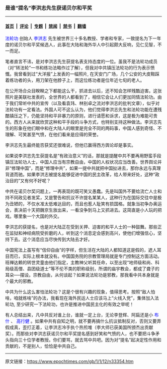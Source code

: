 ### 是谁“提名”李洪志先生获诺贝尔和平奖

---

#### [首页](../../../..?n33354) &nbsp;|&nbsp; [评论](../../../../../epoch-comment?n33354) &nbsp;|&nbsp; [专题](../../../../../epoch-special?n33354) &nbsp;|&nbsp; [禁闻](../../../../../epoch-news?n33354) &nbsp;|&nbsp; [禁书](../../../../../books?n33354) &nbsp;|&nbsp; [翻墙](https://github.com/gfw-breaker/nogfw/blob/master/README.md?n33354)


<div class="post_content" id="artbody" itemprop="articleBody">
 <!-- article content begin -->
 <p>
  <ok href="http://falundafa.org">
   <font color="blue">
    法轮功
   </font>
  </ok>
  创始人
  <ok href="http://www.falundafa.org/index_ch.htm">
   <font color="blue">
    李洪志
   </font>
  </ok>
  先生被世界三十多名教授、学者和专家，一致提名为下一年度的诺贝尔和平奖候选人，此事在大陆和海外华人中引起颇大反响，见仁见智，不一而足。
 </p>
 <p>
  笔者直言不讳，是对李洪志先生获提名表支持态度的一位。虽我不是法轮功成员（对“转法轮”一书和练功法略作过了解），但我对中共镇压法轮功的行为表示愤慨。我曾看到过“大洋报”上发表的一幅照片, 在天安门广场，几个公安的大皮鞋踩着练功者的头，用刀架在他脖子上，而这位练功者是位年近七旬的老人。
 </p>
 <p>
  在公开场合众目睽睽之下都能这么干，抓进去以后，还不知会怎样残酷迫害。这张照片是美联社发表的，全世界的人都看到了，相信它会让人们更加同情法轮功。由于我们常听中共的宣传（以及看袁玮、林别卓之流对李洪志的批判文章），似乎对法轮功有一定看法。外国人可不这么认为，他们觉得李洪志先生和法轮功能在遭残酷镇压之下，仍能坚持和平非暴力的原则，进行请愿和诉求，这是极为难能可贵的。西方人从来就欣赏这种和平手段的斗争方式，也特别支持这种做法。李洪志先生的形象在他们眼中和在大陆人的眼里是完全不同的两码事，中国人感到奇怪、不理解、可笑甚至气愤，在他们看来是应得的荣誉。
 </p>
 <p>
  李洪志先生最终能否获奖还很难说，但他已赢得西方舆论却是事实。
 </p>
 <p>
  如果说李洪志先生获提名是“有政治意义”的话，那就是提醒中共不要再用野蛮手段镇压法轮功人士，中国人应当有宗教自由，中国的人权状况应当改善。世界舆论并非“修理中国”，而是“修理中共”，如果一提中共就把中国扯进去，那你永远与真理背道而驰。如果李洪志被提名能够促进中国的民主改革，给人带来好处，这种“政治目的”又有何不好呢？
 </p>
 <p>
  中共在诺贝尔奖问题上，一再表现的既可笑又愚蠢。先是叫国外不要给流亡人士和持不同政见者发奖，又是警告和抗议不许提名某某人，这种行为在国际交往中是极为丑陋的，不仅水准太低难达目的，而且也惹人耻笑有损国格。就象当初争办奥运会，表决前十天把魏京生放出来，一看没争到马上又抓进去。这简直是小人玩的把戏。哪里象一个大国的外交。
 </p>
 <p>
  李洪志的获提名，也是对大陆正在受到关押、迫害的和平人士的一种鼓舞。那些正在监狱和神经病院受折磨的人，听到这个消息定会感到高兴，使他们增强信心，坚持下去。这个消息应当尽快传到大陆去才好。
 </p>
 <p>
  中国宪法上虽写有“信仰自由”的字样，但生活在大陆的人都知道这是假的，遮人耳目而已，实际上根本就没有。中国国务院的宗教管理局就是专门控制这方面活动。班禅达赖的转世灵童由他们指定，主教神父听其任命，以至出现“地师级和尚、科局级高僧、县团级道士”等不伦不类的职称级别，所谓的庙宇教会，都成了聋子的耳朵──摆设。宗教自由，从何谈起？如果说法轮功是邪教，那我看中共本身就是个最大的邪教。
 </p>
 <p>
  中共为什么这么害怕法轮功？这是个很有兴趣的现象，值得思考。按照“敌人怕啥，咱就练啥”的办法，我看现在海外民运人士应该马上“火线入党”，集体加入法轮功, 至少研究一下法轮功，也许是推进中国民主化的有效之举呢！
 </p>
 <p>
  有人总结出来，凡中共反对谁上台，谁就一定上台，无论李登辉、阿扁还是小
  <ok href="https://www.epochtimes.com/news/epochnews/news/Focus.asp?Focus_ID=702">
   <font color="blue">
    布什
   </font>
  </ok>
  、
  <ok href="http://www.dajiyuan.com/news/epochnews/news/Focus.asp?Focus_ID=382">
   <font color="blue">
    高行健
   </font>
  </ok>
  。如果中共有自知之明，就不要再搞什么抗议抵制反对，否则又要弄假成真，歪打正着，让李洪志冷手执个热煎堆（李大师已获美国所颁杰出贡献奖）。而那些对李洪志获诺贝尔和平奖提名感到好笑和气愤的人，也不要把斗争矛头指向三十位学者教授。你们要骂，就去骂中共吧。因为对“提名”起决定性作用和贡献的，不是别人，恰恰是中共自己。
 </p>
 <!-- article content end -->
 <div id="below_article_ad">
 </div>
</div>


---

原文链接：https://www.epochtimes.com/gb/1/1/12/n33354.htm